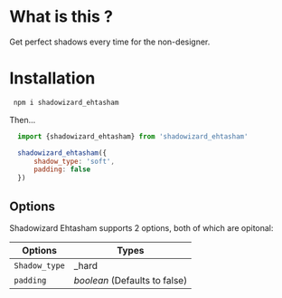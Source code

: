  # What is this ? 
 
 Get perfect shadows every time for the non-designer.

 # Installation
```bash
 npm i shadowizard_ehtasham
```

 Then...

 ```javascript
   import {shadowizard_ehtasham} from 'shadowizard_ehtasham'

   shadowizard_ehtasham({
       shadow_type: 'soft',
       padding: false
   })
 ```

 ## Options

 Shadowizard Ehtasham supports 2 options, both of which are opitonal: 


| Options  | Types |
| ------------- | ------------- |
| `Shadow_type` | _hard | soft_ (Defaults to soft)  |
| `padding`  | _boolean_ (Defaults to false)  |

